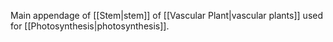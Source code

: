 Main appendage of [[Stem|stem]] of [[Vascular Plant|vascular plants]] used for [[Photosynthesis|photosynthesis]].